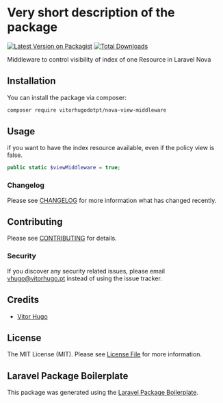 # Very short description of the package

[![Latest Version on Packagist](https://img.shields.io/packagist/v/vitorhugodotpt/nova-view-middleware.svg?style=flat-square)](https://packagist.org/packages/vitorhugodotpt/nova-view-middleware)
[![Total Downloads](https://img.shields.io/packagist/dt/vitorhugodotpt/nova-view-middleware.svg?style=flat-square)](https://packagist.org/packages/vitorhugodotpt/nova-view-middleware)

Middleware to control visibility of index of one Resource in Laravel Nova

## Installation

You can install the package via composer:

```bash
composer require vitorhugodotpt/nova-view-middleware
```

## Usage
if you want to have the index resource available, even if the policy view is false.
``` php
public static $viewMiddleware = true;
```

### Changelog

Please see [CHANGELOG](CHANGELOG.md) for more information what has changed recently.

## Contributing

Please see [CONTRIBUTING](CONTRIBUTING.md) for details.

### Security

If you discover any security related issues, please email vhugo@vitorhugo.pt instead of using the issue tracker.

## Credits

- [Vitor Hugo](https://github.com/vitorhugodotpt)

## License

The MIT License (MIT). Please see [License File](LICENSE.md) for more information.

## Laravel Package Boilerplate

This package was generated using the [Laravel Package Boilerplate](https://laravelpackageboilerplate.com).
